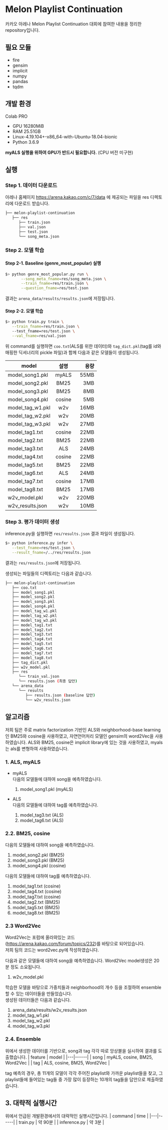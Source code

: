 # Melon Playlist Continuation
카카오 아레나 Melon Playlist Continuation 대회에 참여한 내용을 정리한 repository입니다. 

## 필요 모듈
- fire
- gensim
- implicit
- numpy
- pandas
- tqdm

## 개발 환경
Colab PRO 
- GPU 16280MiB 
- RAM 25.51GB
- Linux-4.19.104+-x86_64-with-Ubuntu-18.04-bionic
- Python 3.6.9

**myALS 실행을 위하여 GPU가 반드시 필요합니다.** (CPU 버전 미구현)

## 실행
### Step 1. 데이터 다운로드
아레나 홈페이지 https://arena.kakao.com/c/7/data 에 제공되는 파일을 
res 디렉토리에 다운로드 받습니다. 

```bash
├── melon-playlist-continuation
   ├── res
      ├── train.json
      ├── val.json
      ├── test.json
      └── song_meta.json
``` 


### Step 2. 모델 학습
#### Step 2-1. Baseline (genre_most_popular) 실행
```bash
$> python genre_most_popular.py run \
 	   --song_meta_fname=res/song_meta.json \
 	   --train_fname=res/train.json \
 	   --question_fname=res/test.json 
```
결과는 `arena_data/results/results.json`에 저장됩니다.


#### Step 2-2. 모델 학습
```bash
$> python train.py train \
   --train_fname=res/train.json \ 
   --test_fname=res/test.json \
   --val_fname=res/val.json
```
위 command를 실행하면 `coo.txt`(ALS를 위한 데이터)와 `tag_dict.pkl`(tag를 id와 매핑한 딕셔너리의 pickle 파일)과 함께
다음과 같은 모델들이 생성됩니다.

| model | 설명 | 용량 |
|---|:---:|---:|
| model_song1.pkl | myALS | 55MB |
| model_song2.pkl | BM25 | 3MB |
| model_song3.pkl | BM25 | 8MB |
| model_song4.pkl | cosine | 5MB |
| model_tag_w1.pkl | w2v | 16MB |
| model_tag_w2.pkl | w2v | 20MB |
| model_tag_w3.pkl | w2v | 27MB |
| model_tag1.txt | cosine | 22MB |
| model_tag2.txt | BM25 | 22MB |
| model_tag3.txt | ALS | 24MB |
| model_tag4.txt | cosine | 22MB |
| model_tag5.txt | BM25 | 22MB |
| model_tag6.txt | ALS | 24MB |
| model_tag7.txt | cosine | 17MB |
| model_tag8.txt | BM25 | 17MB |
| w2v_model.pkl | w2v | 220MB |
| w2v_results.json | w2v | 10MB | 




### Step 3. 평가 데이터 생성 
inference.py을 실행하면 `res/results.json` 결과 파일이 생성됩니다.

```bash
$> python inference.py infer \
   --test_fname=res/test.json \
   --result_fname=/../res/results.json
``` 
결과는 `res/results.json`에 저장됩니다.


생성되는 파일들의 디렉토리는 다음과 같습니다.

```bash
├── melon-playlist-continuation
   ├── coo.txt
   ├── model_song1.pkl
   ├── model_song2.pkl
   ├── model_song3.pkl
   ├── model_song4.pkl
   ├── model_tag_w1.pkl
   ├── model_tag_w2.pkl
   ├── model_tag_w3.pkl
   ├── model_tag1.txt
   ├── model_tag2.txt
   ├── model_tag3.txt
   ├── model_tag4.txt
   ├── model_tag5.txt
   ├── model_tag6.txt
   ├── model_tag7.txt
   ├── model_tag8.txt
   ├── tag_dict.pkl
   ├── w2v_model.pkl
   ├── res
      └── train_val.json
      └── results.json (최종 답안)
   └── arena_data
      └── results
         ├── results.json (baseline 답안)
         └── w2v_results.json   
``` 

## 알고리즘

저희 팀은 주로 matrix factorization 기반인 ALS와 neighborhood-base learning인 BM25와 cosine을 사용하였고, 자연언어처리 모델인 gensim의 word2Vec을 사용하였습니다.
ALS와 BM25, cosine은 implicit library에 있는 것을 사용하였고, myals는 als를 변형하여 사용하였습니다.

### 1. ALS, myALS

- myALS  
   다음의 모델들에 대하여 song을 예측하였습니다.
   1. model_song1.pkl (myALS)

- ALS  
   다음의 모델들에 대하여 tag를 예측하였습니다.
   1. model_tag3.txt (ALS)
   2. model_tag6.txt (ALS)



### 2.2. BM25, cosine

다음의 모델들에 대하여 song을 예측하였습니다.
1. model_song2.pkl (BM25)
2. model_song3.pkl (BM25)
3. model_song4.pkl (cosine)

다음의 모델들에 대하여 tag를 예측하였습니다.
1. model_tag1.txt (cosine)
2. model_tag4.txt (cosine)
3. model_tag7.txt (cosine)
4. model_tag2.txt (BM25)
5. model_tag5.txt (BM25)
6. model_tag8.txt (BM25)

### 2.3 Word2Vec

Word2Vec는 포럼에 올라와있는 코드(https://arena.kakao.com/forum/topics/232)를 바탕으로 되어있습니다.  
저희 팀의 코드는 word2vec.py에 작성하였습니다.


다음과 같은 모델들에 대하여 song을 예측하였습니다. Word2Vec model생성은 20분 정도 소요됩니다.
1. w2v_model.pkl

학습한 모델을 바탕으로 가중치들과 neighborhood의 개수 등을 조절하여 ensemble할 수 있는 데이터들을 만들었습니다.  
생성된 데이터들은 다음과 같습니다.
1. arena_data/results/w2v_results.json
2. model_tag_w1.pkl
3. model_tag_w2.pkl
4. model_tag_w3.pkl

### 2.4. Ensemble

위에서 생성한 데이터를 기반으로, song과 tag 각각 따로 앙상블을 실시하여 결과를 도출했습니다.
| feature | model |
|---|------|
| song | myALS, cosine, BM25, Word2Vec |
| tag  | ALS, cosine, BM25, Word2Vec |

tag 예측의 경우, 총 11개의 모델이 각각 주어진 playlist와 가까운 playlist들을 찾고, 그 playlist들에 들어있는 tag들 중 가장 많이 등장하는 10개의 tag들을 답안으로 제출하였습니다.

## 3. 대략적 실행시간

위에서 언급된 개발환경에서의 대략적인 실행시간입니다.
| command | time |
|---|------|
| train.py  | 약 90분 |
| inference.py  | 약 3분 |
